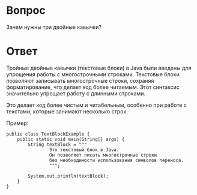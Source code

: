 # Вопрос
Зачем нужны три двойные кавычки?
# Ответ
Тройные двойные кавычки (текстовые блоки) в Java были введены для упрощения работы с многострочными строками. Текстовые блоки позволяют записывать многострочные строки, сохраняя форматирование, что делает код более читаемым. Этот синтаксис значительно упрощает работу с длинными строками.

Это делает код более чистым и читабельным, особенно при работе с текстами, которые занимают несколько строк.

Пример:
```
public class TextBlockExample {
    public static void main(String[] args) {
        String textBlock = """
                Это текстовый блок в Java.
                Он позволяет писать многострочные строки 
                без необходимости использования символов переноса.
                """;
        
        System.out.println(textBlock);
    }
}
```
